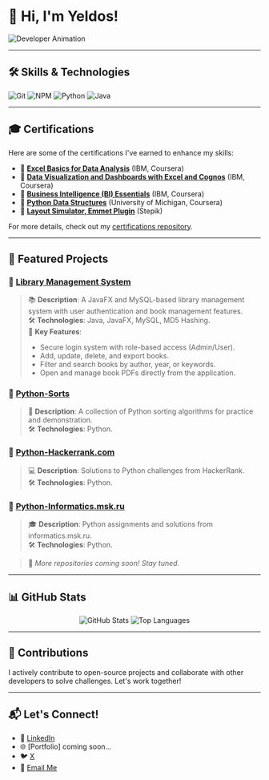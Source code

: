 # 👋 Hi, I'm Yeldos!

![Developer Animation](https://media.giphy.com/media/qgQUggAC3Pfv687qPC/giphy.gif)

---

## 🛠 Skills & Technologies
![Git](https://img.shields.io/badge/Git-F05032?style=for-the-badge&logo=git&logoColor=white)
![NPM](https://img.shields.io/badge/NPM-CB3837?style=for-the-badge&logo=npm&logoColor=white)
![Python](https://img.shields.io/badge/Python-3776AB?style=for-the-badge&logo=python&logoColor=white)
![Java](https://img.shields.io/badge/Java-007396?style=for-the-badge&logo=java&logoColor=white)

---

## 🎓 Certifications
Here are some of the certifications I've earned to enhance my skills:

- 📜 **[Excel Basics for Data Analysis](https://coursera.org/share/8638a34074f193888acaaad056b73449)** (IBM, Coursera)  
- 📜 **[Data Visualization and Dashboards with Excel and Cognos](https://coursera.org/share/0779821eed22c788b94b5c7ffcaa6b77)** (IBM, Coursera)  
- 📜 **[Business Intelligence (BI) Essentials](https://coursera.org/share/0fc8aaf7e8a23e5b8a7ec3255c07b689)** (IBM, Coursera)  
- 📜 **[Python Data Structures](https://coursera.org/share/f03267f6a83c204ffecc9a1eb6fc5711)** (University of Michigan, Coursera)  
- 📜 **[Layout Simulator, Emmet Plugin](https://stepik.org/cert/2714424)** (Stepik)  

For more details, check out my [certifications repository](https://github.com/Yeldos-IT/My-Certifications).

---

## 📌 Featured Projects
### 📂 [Library Management System](https://github.com/Yeldos-IT/Library-Management-System)
> 📚 **Description**: A JavaFX and MySQL-based library management system with user authentication and book management features.  
> 🛠 **Technologies**: Java, JavaFX, MySQL, MD5 Hashing.  
> 🌟 **Key Features**:  
> - Secure login system with role-based access (Admin/User).  
> - Add, update, delete, and export books.  
> - Filter and search books by author, year, or keywords.  
> - Open and manage book PDFs directly from the application.

### 📂 [Python-Sorts](https://github.com/Yeldos-IT/Python-Sorts.git)
> 🔄 **Description**: A collection of Python sorting algorithms for practice and demonstration.  
> 🛠 **Technologies**: Python.

### 📂 [Python-Hackerrank.com](https://github.com/Yeldos-IT/Python-Hackerrank.com.git)
> 💻 **Description**: Solutions to Python challenges from HackerRank.  
> 🛠 **Technologies**: Python.

### 📂 [Python-Informatics.msk.ru](https://github.com/Yeldos-IT/Python-Informatics.msk.ru.git)
> 🎓 **Description**: Python assignments and solutions from informatics.msk.ru.  
> 🛠 **Technologies**: Python.

> 🌟 *More repositories coming soon! Stay tuned.*

---

## 📊 GitHub Stats
<p align="center">
  <img src="https://github-readme-stats.vercel.app/api?username=Yeldos-IT&show_icons=true&theme=radical&cache_seconds=1800" alt="GitHub Stats" />
  <img src="https://github-readme-stats.vercel.app/api/top-langs/?username=Yeldos-IT&layout=compact&theme=radical&cache_seconds=1800" alt="Top Languages" />
</p>

---

## 🤝 Contributions
I actively contribute to open-source projects and collaborate with other developers to solve challenges. Let's work together!

---

## 📬 Let's Connect!
- 💼 [LinkedIn](https://linkedin.com/in/yeldos-abildos)  
- 🌐 [Portfolio] coming soon...  
- 🐦 [X](https://x.com/yabildos)  
- 📧 [Email Me](mailto:yabildos@gmail.com)
